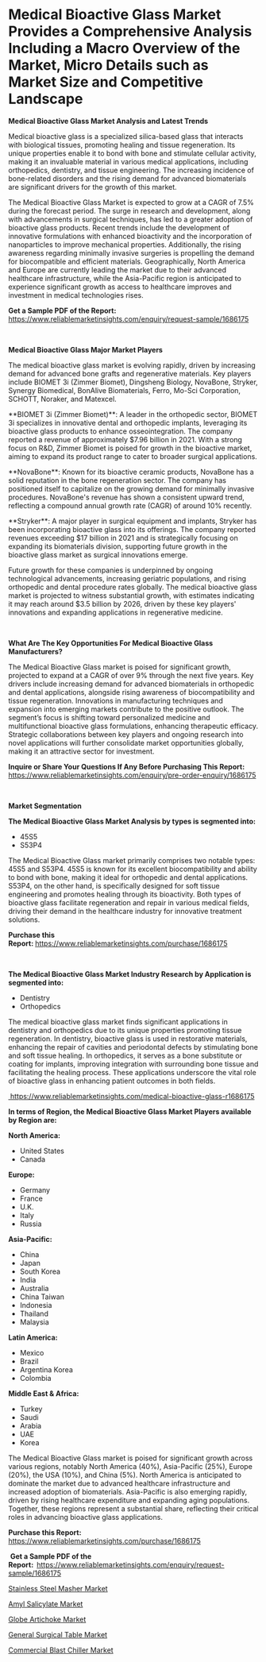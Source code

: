 <p><h1>Medical Bioactive Glass Market Provides a Comprehensive Analysis Including a Macro Overview of the Market, Micro Details such as Market Size and Competitive Landscape</h1></p><p><strong>Medical Bioactive Glass Market Analysis and Latest Trends</strong></p>
<p><p>Medical bioactive glass is a specialized silica-based glass that interacts with biological tissues, promoting healing and tissue regeneration. Its unique properties enable it to bond with bone and stimulate cellular activity, making it an invaluable material in various medical applications, including orthopedics, dentistry, and tissue engineering. The increasing incidence of bone-related disorders and the rising demand for advanced biomaterials are significant drivers for the growth of this market.</p><p>The Medical Bioactive Glass Market is expected to grow at a CAGR of 7.5% during the forecast period. The surge in research and development, along with advancements in surgical techniques, has led to a greater adoption of bioactive glass products. Recent trends include the development of innovative formulations with enhanced bioactivity and the incorporation of nanoparticles to improve mechanical properties. Additionally, the rising awareness regarding minimally invasive surgeries is propelling the demand for biocompatible and efficient materials. Geographically, North America and Europe are currently leading the market due to their advanced healthcare infrastructure, while the Asia-Pacific region is anticipated to experience significant growth as access to healthcare improves and investment in medical technologies rises.</p></p>
<p><strong>Get a Sample PDF of the Report:&nbsp;</strong> <a href="https://www.reliablemarketinsights.com/enquiry/request-sample/1686175?utm_campaign=1512&utm_medium=2&utm_source=Github&utm_content=ia&utm_term=17122024&utm_id=medical-bioactive-glass">https://www.reliablemarketinsights.com/enquiry/request-sample/1686175</a></p>
<p>&nbsp;</p>
<p><strong>Medical Bioactive Glass Major Market Players</strong></p>
<p><p>The medical bioactive glass market is evolving rapidly, driven by increasing demand for advanced bone grafts and regenerative materials. Key players include BIOMET 3i (Zimmer Biomet), Dingsheng Biology, NovaBone, Stryker, Synergy Biomedical, BonAlive Biomaterials, Ferro, Mo-Sci Corporation, SCHOTT, Noraker, and Matexcel.</p><p>**BIOMET 3i (Zimmer Biomet)**: A leader in the orthopedic sector, BIOMET 3i specializes in innovative dental and orthopedic implants, leveraging its bioactive glass products to enhance osseointegration. The company reported a revenue of approximately $7.96 billion in 2021. With a strong focus on R&D, Zimmer Biomet is poised for growth in the bioactive market, aiming to expand its product range to cater to broader surgical applications.</p><p>**NovaBone**: Known for its bioactive ceramic products, NovaBone has a solid reputation in the bone regeneration sector. The company has positioned itself to capitalize on the growing demand for minimally invasive procedures. NovaBone's revenue has shown a consistent upward trend, reflecting a compound annual growth rate (CAGR) of around 10% recently.</p><p>**Stryker**: A major player in surgical equipment and implants, Stryker has been incorporating bioactive glass into its offerings. The company reported revenues exceeding $17 billion in 2021 and is strategically focusing on expanding its biomaterials division, supporting future growth in the bioactive glass market as surgical innovations emerge.</p><p>Future growth for these companies is underpinned by ongoing technological advancements, increasing geriatric populations, and rising orthopedic and dental procedure rates globally. The medical bioactive glass market is projected to witness substantial growth, with estimates indicating it may reach around $3.5 billion by 2026, driven by these key players' innovations and expanding applications in regenerative medicine.</p></p>
<p>&nbsp;</p>
<p><strong>What Are The Key Opportunities For Medical Bioactive Glass Manufacturers?</strong></p>
<p><p>The Medical Bioactive Glass market is poised for significant growth, projected to expand at a CAGR of over 9% through the next five years. Key drivers include increasing demand for advanced biomaterials in orthopedic and dental applications, alongside rising awareness of biocompatibility and tissue regeneration. Innovations in manufacturing techniques and expansion into emerging markets contribute to the positive outlook. The segment’s focus is shifting toward personalized medicine and multifunctional bioactive glass formulations, enhancing therapeutic efficacy. Strategic collaborations between key players and ongoing research into novel applications will further consolidate market opportunities globally, making it an attractive sector for investment.</p></p>
<p><strong>Inquire or Share Your Questions If Any Before Purchasing This Report:</strong> <a href="https://www.reliablemarketinsights.com/enquiry/pre-order-enquiry/1686175?utm_campaign=1512&utm_medium=2&utm_source=Github&utm_content=ia&utm_term=17122024&utm_id=medical-bioactive-glass">https://www.reliablemarketinsights.com/enquiry/pre-order-enquiry/1686175</a></p>
<p>&nbsp;</p>
<p><strong>Market Segmentation</strong></p>
<p><strong>The Medical Bioactive Glass Market Analysis by types is segmented into:</strong></p>
<p><ul><li>45S5</li><li>S53P4</li></ul></p>
<p><p>The Medical Bioactive Glass market primarily comprises two notable types: 45S5 and S53P4. 45S5 is known for its excellent biocompatibility and ability to bond with bone, making it ideal for orthopedic and dental applications. S53P4, on the other hand, is specifically designed for soft tissue engineering and promotes healing through its bioactivity. Both types of bioactive glass facilitate regeneration and repair in various medical fields, driving their demand in the healthcare industry for innovative treatment solutions.</p></p>
<p><strong>Purchase this Report:&nbsp;</strong><a href="https://www.reliablemarketinsights.com/purchase/1686175?utm_campaign=1512&utm_medium=2&utm_source=Github&utm_content=ia&utm_term=17122024&utm_id=medical-bioactive-glass">https://www.reliablemarketinsights.com/purchase/1686175</a></p>
<p>&nbsp;</p>
<p><strong>The Medical Bioactive Glass Market Industry Research by Application is segmented into:</strong></p>
<p><ul><li>Dentistry</li><li>Orthopedics</li></ul></p>
<p><p>The medical bioactive glass market finds significant applications in dentistry and orthopedics due to its unique properties promoting tissue regeneration. In dentistry, bioactive glass is used in restorative materials, enhancing the repair of cavities and periodontal defects by stimulating bone and soft tissue healing. In orthopedics, it serves as a bone substitute or coating for implants, improving integration with surrounding bone tissue and facilitating the healing process. These applications underscore the vital role of bioactive glass in enhancing patient outcomes in both fields.</p></p>
<p><a href="https://www.reliablemarketinsights.com/medical-bioactive-glass-r1686175?utm_campaign=1512&utm_medium=2&utm_source=Github&utm_content=ia&utm_term=17122024&utm_id=medical-bioactive-glass">&nbsp;https://www.reliablemarketinsights.com/medical-bioactive-glass-r1686175</a></p>
<p><strong>In terms of Region, the Medical Bioactive Glass Market Players available by Region are:</strong></p>
<p>
    <p> <strong> North America: </strong>
        <ul>
            <li>United States</li>
            <li>Canada</li>
        </ul>
        </p> 
    <p> <strong> Europe: </strong>
        <ul>
            <li>Germany</li>
            <li>France</li>
            <li>U.K.</li>
            <li>Italy</li>
            <li>Russia</li>
        </ul>
        </p> 
    <p> <strong> Asia-Pacific: </strong>
        <ul>
            <li>China</li>
            <li>Japan</li>
            <li>South Korea</li>
            <li>India</li>
            <li>Australia</li>
            <li>China Taiwan</li>
            <li>Indonesia</li>
            <li>Thailand</li>
            <li>Malaysia</li>
        </ul>
        </p> 
    <p> <strong> Latin America: </strong>
        <ul>
            <li>Mexico</li>
            <li>Brazil</li>
            <li>Argentina Korea</li>
            <li>Colombia</li>
        </ul>
        </p> 
    <p> <strong> Middle East & Africa: </strong>
        <ul>
            <li>Turkey</li>
            <li>Saudi</li>
            <li>Arabia</li>
            <li>UAE</li>
            <li>Korea</li>
        </ul>
    </p>
    </p>
<p><p>The Medical Bioactive Glass market is poised for significant growth across various regions, notably North America (40%), Asia-Pacific (25%), Europe (20%), the USA (10%), and China (5%). North America is anticipated to dominate the market due to advanced healthcare infrastructure and increased adoption of biomaterials. Asia-Pacific is also emerging rapidly, driven by rising healthcare expenditure and expanding aging populations. Together, these regions represent a substantial share, reflecting their critical roles in advancing bioactive glass applications.</p></p>
<p><strong>Purchase this Report: </strong><a href="https://www.reliablemarketinsights.com/purchase/1686175?utm_campaign=1512&utm_medium=2&utm_source=Github&utm_content=ia&utm_term=17122024&utm_id=medical-bioactive-glass">https://www.reliablemarketinsights.com/purchase/1686175</a></p>
<p>&nbsp;<strong>Get a Sample PDF of the Report:&nbsp;&nbsp;</strong><a href="https://www.reliablemarketinsights.com/enquiry/request-sample/1686175?utm_campaign=1512&utm_medium=2&utm_source=Github&utm_content=ia&utm_term=17122024&utm_id=medical-bioactive-glass">https://www.reliablemarketinsights.com/enquiry/request-sample/1686175</a></p>
<p><strong></strong></p>
<p><p><a href="https://www.linkedin.com/pulse/stainless-steel-masher-market-analysis-application-sale-5wt9f?utm_campaign=1512&utm_medium=2&utm_source=Github&utm_content=ia&utm_term=17122024&utm_id=medical-bioactive-glass">Stainless Steel Masher Market</a></p><p><a href="https://www.linkedin.com/pulse/detailed-amyl-salicylate-market-report-analysis-from-2024-owcwc?utm_campaign=1512&utm_medium=2&utm_source=Github&utm_content=ia&utm_term=17122024&utm_id=medical-bioactive-glass">Amyl Salicylate Market</a></p><p><a href="https://www.linkedin.com/pulse/globe-artichoke-market-evolution-regional-adaptations-innovation-nx0bf?utm_campaign=1512&utm_medium=2&utm_source=Github&utm_content=ia&utm_term=17122024&utm_id=medical-bioactive-glass">Globe Artichoke Market</a></p><p><a href="https://www.linkedin.com/pulse/thorough-analysis-general-surgical-table-market-withits-anticipated-igu0f?utm_campaign=1512&utm_medium=2&utm_source=Github&utm_content=ia&utm_term=17122024&utm_id=medical-bioactive-glass">General Surgical Table Market</a></p><p><a href="https://www.linkedin.com/pulse/market-forecasting-change-global-commercial-blast-chiller-rtm7f?utm_campaign=1512&utm_medium=2&utm_source=Github&utm_content=ia&utm_term=17122024&utm_id=medical-bioactive-glass">Commercial Blast Chiller Market</a></p></p>
